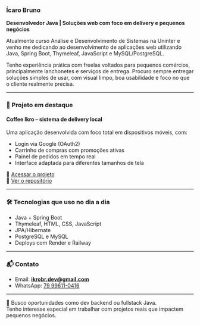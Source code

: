 ### Ícaro Bruno

**Desenvolvedor Java | Soluções web com foco em delivery e pequenos negócios**

Atualmente curso Análise e Desenvolvimento de Sistemas na Uninter e venho me dedicando ao desenvolvimento de aplicações web utilizando Java, Spring Boot, Thymeleaf, JavaScript e MySQL/PostgreSQL.

Tenho experiência prática com freelas voltados para pequenos comércios, principalmente lanchonetes e serviços de entrega. Procuro sempre entregar soluções simples de usar, com visual limpo, boa usabilidade e foco no que o cliente realmente precisa.

---

### 🧩 Projeto em destaque

#### Coffee Ikro – sistema de delivery local

Uma aplicação desenvolvida com foco total em dispositivos móveis, com:

- Login via Google (OAuth2)
- Carrinho de compras com promoções ativas
- Painel de pedidos em tempo real
- Interface adaptada para diferentes tamanhos de tela

🔗 [Acessar o projeto](https://coffe-ikro.onrender.com)  
📁 [Ver o repositório](https://github.com/ikrobr/coffee_ikro)

---

### 🛠️ Tecnologias que uso no dia a dia

- Java + Spring Boot
- Thymeleaf, HTML, CSS, JavaScript
- JPA/Hibernate
- PostgreSQL e MySQL
- Deploys com Render e Railway

---

### 📬 Contato

- Email: **ikrobr.dev@gmail.com**  
- WhatsApp: [79 99611-0416](https://wa.me/5579996110416)

---

📌 Busco oportunidades como dev backend ou fullstack Java.  
Tenho interesse especial em trabalhar com projetos reais que impactem pequenos negócios.
